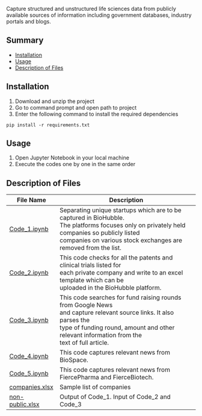 Capture structured and unstructured life sciences data from publicly available sources of information including government databases, industry portals and blogs.

## Summary

  - [Installation](#installation)
  - [Usage](#usage)
  - [Description of Files](#description-of-files)
  
## Installation
1. Download and unzip the project
2. Go to command prompt and open path to project
3. Enter the following command to install the required dependencies
```
pip install -r requirements.txt
```
## Usage
1. Open Jupyter Notebook in your local machine
2. Execute the codes one by one in the same order

## Description of Files

File Name                                                                                            |  Description
-----------------                                                                                    |--------------------------------------------------------------------------
[Code_1.ipynb](https://github.com/AparGarg99/Data_Harvesting_with_Python/blob/master/LifeSciences/Code_1.ipynb)     |  Separating unique startups which are to be captured in BioHubble.<br /> The platforms focuses only on privately held companies so publicly listed<br />companies on various stock exchanges are removed from the list.
[Code_2.ipynb](https://github.com/AparGarg99/Data_Harvesting_with_Python/blob/master/LifeSciences/Code_2.ipynb)     |  This code checks for all the patents and clinical trials listed for<br />each private company and write to an excel template which can be<br />uploaded in the BioHubble platform.
[Code_3.ipynb](https://github.com/AparGarg99/Data_Harvesting_with_Python/blob/master/LifeSciences/Code_3.ipynb)     |  This code searches for fund raising rounds from Google News<br /> and capture relevant source links. It also parses the <br />type of funding round, amount and other relevant information from the<br />text of full article. 
[Code_4.ipynb](https://github.com/AparGarg99/Data_Harvesting_with_Python/blob/master/LifeSciences/Code_4.ipynb)     |  This code captures relevant news from BioSpace.
[Code_5.ipynb](https://github.com/AparGarg99/Data_Harvesting_with_Python/blob/master/LifeSciences/Code_5.ipynb)     |  This code captures relevant news from FiercePharma and FierceBiotech.
[companies.xlsx](https://github.com/AparGarg99/Data_Harvesting_with_Python/blob/master/LifeSciences/companies.xlsx) |  Sample list of companies
[non-public.xlsx](https://github.com/AparGarg99/Data_Harvesting_with_Python/blob/master/LifeSciences/non-public.xlsx) | Output of Code_1. Input of Code_2 and Code_3

